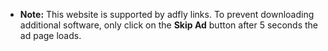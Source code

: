 * **Note:** This website is supported by adfly links. To prevent downloading additional software, only click on the **Skip Ad** button after 5 seconds the ad page loads. 